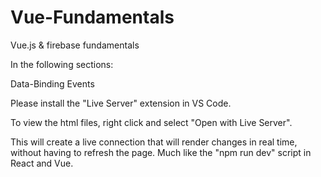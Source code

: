 # Vue-Fundamentals
Vue.js &amp; firebase fundamentals


In the following sections:

Data-Binding
Events

Please install the "Live Server" extension in VS Code.

To view the html files, right click and select "Open with Live Server".

This will create a live connection that will render changes in real time, without having to refresh the page.
Much like the "npm run dev" script in React and Vue.
